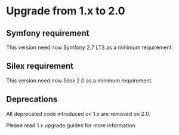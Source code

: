 # Upgrade from 1.x to 2.0

## Symfony requirement

This version need now Symfony 2.7 LTS as a minimum requirement.

## Silex requirement

This version need now Silex 2.0 as a minimum requirement.

## Deprecations

All deprecated code introduced on 1.x are removed on 2.0.

Please read 1.x upgrade guides for more information.
